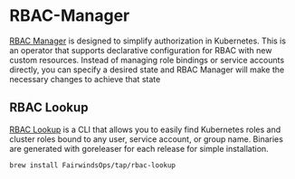 # RBAC-Manager

[RBAC Manager](https://rbac-manager.docs.fairwinds.com/introduction/) is designed to simplify
authorization in Kubernetes. This is an operator that supports declarative configuration for
RBAC with new custom resources. Instead of managing role bindings or service accounts directly,
you can specify a desired state and RBAC Manager will make the necessary changes to achieve that state

## RBAC Lookup

[RBAC Lookup](https://rbac-lookup.docs.fairwinds.com/) is a CLI that allows you to easily find
Kubernetes roles and cluster roles bound to any user, service account, or group name.
Binaries are generated with goreleaser for each release for simple installation.

```sh
brew install FairwindsOps/tap/rbac-lookup
```
